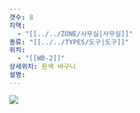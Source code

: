 ```yaml
---
갯수: 8
지역:
  - "[[../../ZONE/사무실|사무실]]"
종류: "[[../../TYPES/도구|도구]]"
위치:
  - "[[WB-2]]"
상세위치: 흰색 바구니
설명:
---
```

![](http://192.168.50.22/devices/240608_IMG_0262.jpg)
